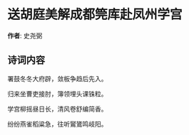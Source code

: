 # 送胡庭美解成都筦库赴凤州学宫

**作者**: 史尧弼

## 诗词内容

署鼓冬冬大府辟，敛板争趋后先入。

归来坐曹吏接肘，簿领埋头课铢粒。

学宫柳摇昼日长，清风卷舒编简香。

纷纷燕雀稻粱急，往听鸑鷟鸣岐阳。

